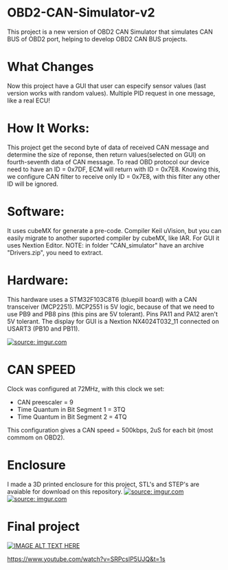 # OBD2-CAN-Simulator-v2
This project is a new version of OBD2 CAN Simulator that simulates CAN BUS of OBD2 port, helping to develop OBD2 CAN BUS projects.

# What Changes
Now this project have a GUI that user can especify sensor values (last version works with random values).
Multiple PID request in one message, like a real ECU!

# How It Works:
This project get the second byte of data of received CAN message and determine the size of reponse, then return values(selected on GUI) on fourth-seventh data of CAN message.
To read OBD protocol our device need to have an ID = 0x7DF, ECM will return with ID = 0x7E8. Knowing this, we configure CAN filter to receive only ID = 0x7E8, with this filter any other ID will be ignored.

# Software:
It uses cubeMX for generate a pre-code. Compiler Keil uVision, but you can easily migrate to another suported compiler by cubeMX, like IAR.
For GUI it uses Nextion Editor.
NOTE: in folder "CAN_simulator" have an archive "Drivers.zip", you need to extract.

# Hardware:
This hardware uses a STM32F103C8T6 (bluepill board) with a CAN transceiver (MCP2251).
MCP2551 is 5V logic, because of that we need to use PB9 and PB8 pins (this pins are 5V tolerant). Pins PA11 and PA12 aren't 5V tolerant.
The display for GUI is a Nextion NX4024T032_11 connected on USART3 (PB10 and PB11).

<a href="https://imgur.com/u9KBSBv"><img src="https://i.imgur.com/u9KBSBv.png" title="source: imgur.com" /></a>

# CAN SPEED
Clock was configured at 72MHz, with this clock we set: 
* CAN preescaler = 9
* Time Quantum in Bit Segment 1 = 3TQ
* Time Quantum in Bit Segment 2 = 4TQ

This configuration gives a CAN speed = 500kbps, 2uS for each bit (most commom on OBD2).

# Enclosure
I made a 3D printed enclosure for this project, STL's and STEP's are avaiable for download on this repository.
<a href="https://imgur.com/a/TLYSOW9"><img src="https://imgur.com/a/TLYSOW9.png" title="source: imgur.com" /></a>
<a href="https://imgur.com/a/dJas6N6"><img src="https://imgur.com/a/dJas6N6.png" title="source: imgur.com" /></a>

# Final project
[![IMAGE ALT TEXT HERE](https://img.youtube.com/vi/TzrFJ_mD2jE/0.jpg)](https://www.youtube.com/watch?v=TzrFJ_mD2jE)

https://www.youtube.com/watch?v=SRPcslP5UJQ&t=1s
